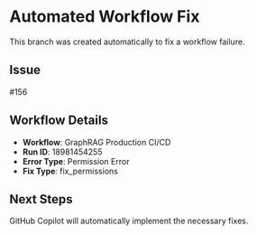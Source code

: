 # Automated Workflow Fix

This branch was created automatically to fix a workflow failure.

## Issue

#156

## Workflow Details

- **Workflow**: GraphRAG Production CI/CD
- **Run ID**: 18981454255
- **Error Type**: Permission Error
- **Fix Type**: fix_permissions

## Next Steps

GitHub Copilot will automatically implement the necessary fixes.
